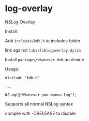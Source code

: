 # log-overlay
NSLog Overlay

Install:

Add `includes/kdb.h` to includes folder

link against `libs/liblogoverlay.dylib`

Install `packages/whatever.deb` on device

Usage:

```
#include "kdb.h"

...

NSLog(@"Whatever you wanna log");
```

Supports all normal NSLog syntax

compile with -DRELEASE to disable
